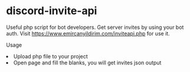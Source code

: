 # discord-invite-api
Useful php script for bot developers. Get server invites by using your bot auth. Visit https://www.emircanyildirim.com/inviteapi.php for use it.

Usage
<li>Upload php file to your project</li>
<li>Open page and fill the blanks, you will get invites json output</li>
